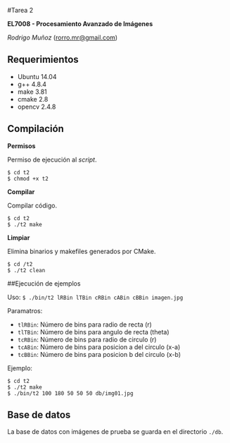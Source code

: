#Tarea 2

**EL7008 - Procesamiento Avanzado de Imágenes**

*Rodrigo Muñoz* (rorro.mr@gmail.com)


## Requerimientos

* Ubuntu 14.04
* g++ 4.8.4
* make 3.81
* cmake 2.8
* opencv 2.4.8


## Compilación

**Permisos**

Permiso de ejecución al *script*.
```
$ cd t2
$ chmod +x t2
```

**Compilar**

Compilar código.
```
$ cd t2
$ ./t2 make
```

**Limpiar**

Elimina binarios y makefiles generados por CMake.

```
$ cd /t2
$ ./t2 clean
```

##Ejecución de ejemplos

Uso: `$ ./bin/t2 lRBin lTBin cRBin cABin cBBin imagen.jpg`

Paramatros:
* `tlRBin`: Número de bins para radio de recta (r)
* `tlTBin`: Número de bins para angulo de recta (theta)
* `tcRBin`: Número de bins para radio de circulo (r)
* `tcABin`: Número de bins para posicion a del circulo (x-a)
* `tcBBin`: Número de bins para posicion b del circulo (x-b)

Ejemplo: 
```
$ cd t2
$ ./t2 make
$ ./bin/t2 100 180 50 50 50 db/img01.jpg

```

## Base de datos

La base de datos con imágenes de prueba se guarda en el directorio `./db`.

